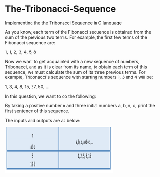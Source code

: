 # The-Tribonacci-Sequence
Implementing the the Tribonacci Sequence in C language

As you know, each term of the Fibonacci sequence is obtained from the sum of the previous two terms. For example, the first few terms of the Fibonacci sequence are:

1, 1, 2, 3, 4, 5, 8

Now we want to get acquainted with a new sequence of numbers, Tribonacci, and as it is clear from its name, to obtain each term of this sequence, we must calculate the sum of its three previous terms. For example, Tribonacci's sequence with starting numbers 1, 3 and 4 will be:

1, 3, 4, 8, 15, 27, 50, ...

In this question, we want to do the following:

By taking a positive number n and three initial numbers a, b, n, c, print the first sentence of this sequence.

The inputs and outputs are as below:

<img src="1.png" width="350" height="150">




